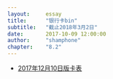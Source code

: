 ```yaml
---
layout:     essay
title:      "银行卡bin"
subtitle:   "截止2018年3月2日"
date:       2017-10-09 12:00:00
author:     "shamphone"
chapter:	"8.2"
---
```


- [2017年12月10日版卡表](http://static.cocolian.org/attach/2017年12月10日版卡表.xls)